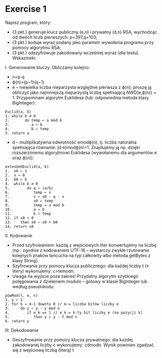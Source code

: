 # Exercise 1
Napisz program, który:

- (3 pkt.) generuje klucz publiczny (e,n) i prywatny (d,n) RSA, wychodząc od dwóch liczb pierwszych: p=397,q=103;
- (3 pkt.) koduje wyraz podany jako parametr wywołania programu przy pomocy algorytmu RSA;
- (3 pkt.) odszyfrowuje zakodowany wcześniej wyraz (dla testu).
Wskazówki:

I. Generowanie kluczy. Obliczamy kolejno:
- n=p⋅q
- ϕ(n)=(p−1)(q−1)
- e – niewielka liczba nieparzysta względnie pierwsza z ϕ(n); proszę ją obliczyć jako najmniejszą nieparzystą liczbę spełniającą NWD(e,ϕ(n)) = 1. Przypominam algorytm Euklidesa (lub: odpowiednia metoda klasy BigInteger):
```
Euclid(a, b)
1. while b ≠ 0
2.       do temp ← a mod b
3.          a ← b
4.          b ← temp
5. return a
```
- d – multiplikatywna odwrotność   emodϕ(n), tj. liczba naturalna spełniająca równanie:   (d⋅e)modϕ(n)=1. Znajdujemy ją np. dzięki rozszerzonemu algorytmowi Euklidesa (wywołanemu dla argumentów e oraz ϕ(n)):
```
extendedEuclid(a, b)
1.  x0 ← 1
2.  x ← 0
3.  b0 ← b
4.  while b ≠ 0
5.        do q ← ⌊a/b⌋
6.           temp ← x
7.           x ← x0 - q · x
8.           x0 ← temp
9.           temp ← a mod b
10.          a ← b
11.          b ← temp
12. if x0 < 0
13.    then x0 ← x0 + b0
14. return x0
```
II. Kodowanie
- Przed szyfrowaniem: każdą z wejściowych liter konwertujemy na liczbę (np.: zgodnie z kodowaniem UTF-16 – wystarczy zwykłe rzutowanie kolejnych znaków łańcucha na typ całkowity albo metoda getBytes z klasy String).
- Szyfrowanie przy pomocy klucza publicznego: dla każdej liczby t (≡ litery) wykonujemy: c=temodn.
- Uwaga na wyjście poza zakres! Przydatny algorytm szybkiego potęgowania z dzieleniem modulo – gotowy w klasie BigInteger lub według pseudokodu:
```
powMod(t, e, n)
1. y ← 1
2. for k ← m-1 downto 0 // m = liczba bitów liczby e
3.     do y ← y · y mod n
4.        if e_k == 1 // e_k = k-ty bit liczby e (na pozycji k)
5.           then y ← y · t mod n
6. return y
```
III. Dekodowanie
- Deszyfrowanie przy pomocy klucza prywatnego: dla każdej zakodowanej liczby c wykonujemy: cdmodn. Wynik powinien zgadzać się z wejściową liczbą (literą) t
